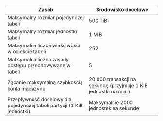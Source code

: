 | Zasób | Środowisko docelowe |
|----------|---------------|
| Maksymalny rozmiar pojedynczej tabeli | 500 TiB |
| Maksymalny rozmiar jednostki tabeli | 1 MiB |
| Maksymalna liczba właściwości w obiekcie tabeli | 252 |
| Maksymalna liczba zasady dostępu przechowywane w tabeli | 5 |
| Żądanie maksymalną szybkością konta magazynu | 20 000 transakcji na sekundę (przyjmuje 1 KiB jednostki rozmiar) |
| Przepływność docelowy dla pojedynczej tabeli partycji (1 KiB jednostki) | Maksymalnie 2000 jednostek na sekundę |